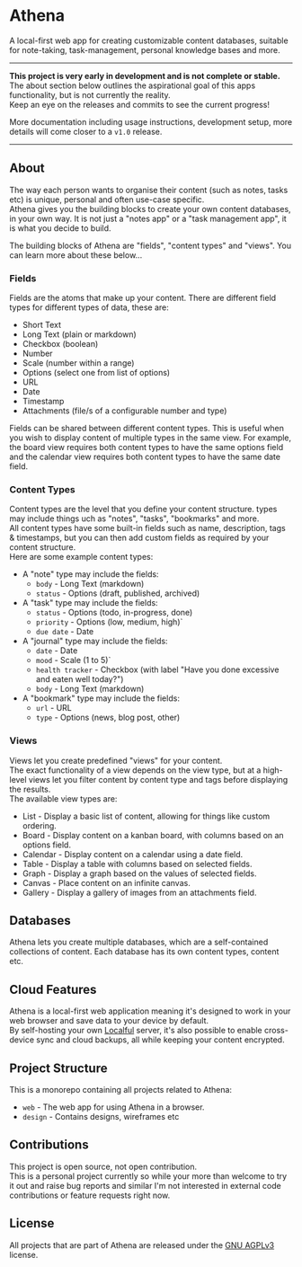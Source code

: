 # Athena
A local-first web app for creating customizable content databases, suitable for note-taking, task-management, personal knowledge bases and more.

---

**This project is very early in development and is not complete or stable.**  
The about section below outlines the aspirational goal of this apps functionality, but is not currently the reality.  
Keep an eye on the releases and commits to see the current progress!

More documentation including usage instructions, development setup, more details will come closer to a `v1.0` release.

---

## About
The way each person wants to organise their content (such as notes, tasks etc) is unique, personal and often use-case specific.  
Athena gives you the building blocks to create your own content databases, in your own way. It is not just a "notes app"
or a "task management app", it is what you decide to build.  

The building blocks of Athena are "fields", "content types" and "views". You can learn more about these
below...

### Fields
Fields are the atoms that make up your content. There are different field types for different types of data, these are:
- Short Text
- Long Text (plain or markdown)
- Checkbox (boolean)
- Number
- Scale (number within a range)
- Options (select one from list of options)
- URL
- Date
- Timestamp
- Attachments (file/s of a configurable number and type)

Fields can be shared between different content types. This is useful when you wish to display content of multiple types
in the same view. For example, the board view requires both content types to have the same options field and the
calendar view requires both content types to have the same date field.

### Content Types
Content types are the level that you define your content structure. 
types may include things uch as "notes", "tasks", "bookmarks" and more.  
All content types have some built-in fields such as name, description, tags & timestamps, but you can then add custom fields
as required by your content structure.  
Here are some example content types:
- A "note" type may include the fields:
  - `body` - Long Text (markdown)
  - `status` - Options (draft, published, archived)
- A "task" type may include the fields:
  - `status` - Options (todo, in-progress, done)
  - `priority` - Options (low, medium, high)`
  - `due date` - Date
- A "journal" type may include the fields:
  - `date` - Date
  - `mood` - Scale (1 to 5)`
  - `health tracker` - Checkbox (with label "Have you done excessive and eaten well today?")
  - `body` - Long Text (markdown)
- A "bookmark" type may include the fields:
  - `url` - URL
  - `type` - Options (news, blog post, other)

### Views
Views let you create predefined "views" for your content.   
The exact functionality of a view depends on the view type, but at a high-level views let you filter content by content type and tags before displaying the results.  
The available view types are:
- List - Display a basic list of content, allowing for things like custom ordering.
- Board - Display content on a kanban board, with columns based on an options field.
- Calendar - Display content on a calendar using a date field.
- Table - Display a table with columns based on selected fields.
- Graph - Display a graph based on the values of selected fields.
- Canvas - Place content on an infinite canvas.
- Gallery - Display a gallery of images from an attachments field.

## Databases
Athena lets you create multiple databases, which are a self-contained collections of content. Each database has its own
content types, content etc.

## Cloud Features
Athena is a local-first web application meaning it's designed to work in your web browser and save data to your device
by default.  
By self-hosting your own [Localful](https://github.com/ben-ryder/localful) server, it's also possible to enable cross-device sync and cloud backups,
all while keeping your content encrypted.

## Project Structure
This is a monorepo containing all projects related to Athena:
- `web` - The web app for using Athena in a browser.
- `design` - Contains designs, wireframes etc

## Contributions
This project is open source, not open contribution.  
This is a personal project currently so while your more than welcome to try it out and raise bug reports and similar
I'm not interested in external code contributions or feature requests right now.

## License
All projects that are part of Athena are released under the [GNU AGPLv3](https://choosealicense.com/licenses/agpl-3.0/) license.
